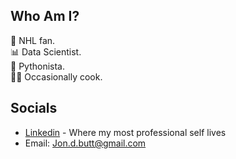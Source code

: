 ## Who Am I? 
🏒 NHL fan. </br>
📊 Data Scientist. </br> 
🐍 Pythonista. </br>
👨‍🍳 Occasionally cook. </br>


## Socials
* [Linkedin](https://www.linkedin.com/in/jon-butt/) - Where my most professional self lives
* Email: Jon.d.butt@gmail.com 
